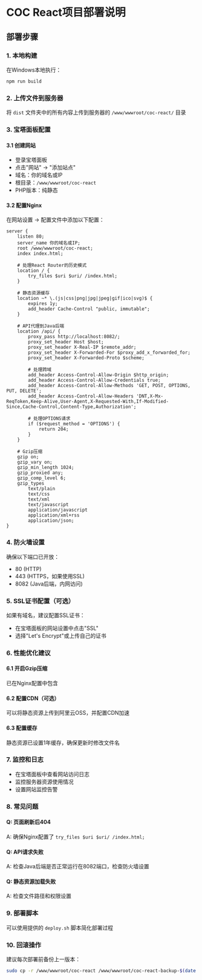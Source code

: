 # COC React项目部署说明

## 部署步骤

### 1. 本地构建
在Windows本地执行：
```bash
npm run build
```

### 2. 上传文件到服务器
将 `dist` 文件夹中的所有内容上传到服务器的 `/www/wwwroot/coc-react/` 目录

### 3. 宝塔面板配置

#### 3.1 创建网站
- 登录宝塔面板
- 点击"网站" → "添加站点"
- 域名：你的域名或IP
- 根目录：`/www/wwwroot/coc-react`
- PHP版本：纯静态

#### 3.2 配置Nginx
在网站设置 → 配置文件中添加以下配置：

```nginx
server {
    listen 80;
    server_name 你的域名或IP;
    root /www/wwwroot/coc-react;
    index index.html;

    # 处理React Router的历史模式
    location / {
        try_files $uri $uri/ /index.html;
    }

    # 静态资源缓存
    location ~* \.(js|css|png|jpg|jpeg|gif|ico|svg)$ {
        expires 1y;
        add_header Cache-Control "public, immutable";
    }

    # API代理到Java后端
    location /api/ {
        proxy_pass http://localhost:8082/;
        proxy_set_header Host $host;
        proxy_set_header X-Real-IP $remote_addr;
        proxy_set_header X-Forwarded-For $proxy_add_x_forwarded_for;
        proxy_set_header X-Forwarded-Proto $scheme;
        
        # 处理跨域
        add_header Access-Control-Allow-Origin $http_origin;
        add_header Access-Control-Allow-Credentials true;
        add_header Access-Control-Allow-Methods 'GET, POST, OPTIONS, PUT, DELETE';
        add_header Access-Control-Allow-Headers 'DNT,X-Mx-ReqToken,Keep-Alive,User-Agent,X-Requested-With,If-Modified-Since,Cache-Control,Content-Type,Authorization';
        
        # 处理OPTIONS请求
        if ($request_method = 'OPTIONS') {
            return 204;
        }
    }

    # Gzip压缩
    gzip on;
    gzip_vary on;
    gzip_min_length 1024;
    gzip_proxied any;
    gzip_comp_level 6;
    gzip_types
        text/plain
        text/css
        text/xml
        text/javascript
        application/javascript
        application/xml+rss
        application/json;
}
```

### 4. 防火墙设置
确保以下端口已开放：
- 80 (HTTP)
- 443 (HTTPS，如果使用SSL)
- 8082 (Java后端，内网访问)

### 5. SSL证书配置（可选）
如果有域名，建议配置SSL证书：
- 在宝塔面板的网站设置中点击"SSL"
- 选择"Let's Encrypt"或上传自己的证书

### 6. 性能优化建议

#### 6.1 开启Gzip压缩
已在Nginx配置中包含

#### 6.2 配置CDN（可选）
可以将静态资源上传到阿里云OSS，并配置CDN加速

#### 6.3 配置缓存
静态资源已设置1年缓存，确保更新时修改文件名

### 7. 监控和日志
- 在宝塔面板中查看网站访问日志
- 监控服务器资源使用情况
- 设置网站监控告警

### 8. 常见问题

#### Q: 页面刷新后404
A: 确保Nginx配置了 `try_files $uri $uri/ /index.html;`

#### Q: API请求失败
A: 检查Java后端是否正常运行在8082端口，检查防火墙设置

#### Q: 静态资源加载失败
A: 检查文件路径和权限设置

### 9. 部署脚本
可以使用提供的 `deploy.sh` 脚本简化部署过程

### 10. 回滚操作
建议每次部署前备份上一版本：
```bash
sudo cp -r /www/wwwroot/coc-react /www/wwwroot/coc-react-backup-$(date +%Y%m%d)
```